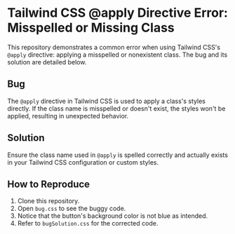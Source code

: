 # Tailwind CSS @apply Directive Error: Misspelled or Missing Class

This repository demonstrates a common error when using Tailwind CSS's `@apply` directive: applying a misspelled or nonexistent class. The bug and its solution are detailed below.

## Bug
The `@apply` directive in Tailwind CSS is used to apply a class's styles directly. If the class name is misspelled or doesn't exist, the styles won't be applied, resulting in unexpected behavior.

## Solution
Ensure the class name used in `@apply` is spelled correctly and actually exists in your Tailwind CSS configuration or custom styles.

## How to Reproduce
1. Clone this repository.
2. Open `bug.css` to see the buggy code.
3. Notice that the button's background color is not blue as intended.
4. Refer to `bugSolution.css` for the corrected code.